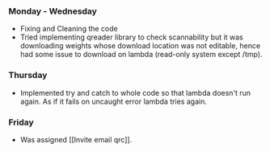 ### Monday - Wednesday
- Fixing and Cleaning the code
- Tried implementing qreader library to check scannability but it was downloading weights whose download location was not editable, hence had some issue to download on lambda (read-only system except /tmp).
### Thursday
- Implemented try and catch to whole code so that lambda doesn't run again. As if it fails on uncaught error lambda tries again.
### Friday
- Was assigned [[Invite email qrc]].